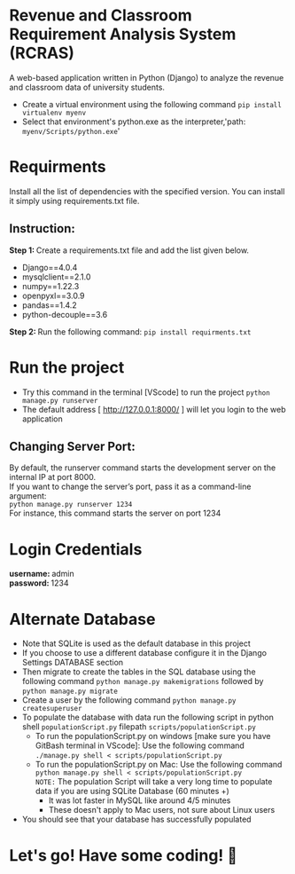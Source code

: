 # Revenue and Classroom Requirement Analysis System (RCRAS) <br/>

A web-based application written in Python (Django) to analyze the revenue and classroom data of university students.

- Create a virtual environment using the following command `pip install virtualenv myenv`
- Select that environment's python.exe as the interpreter,'path: `myenv/Scripts/python.exe`'

# Requirments

Install all the list of dependencies with the specified version. You can install it simply using requirements.txt file.

## Instruction:

<b> Step 1: </b> Create a requirements.txt file and add the list given below.<br/>

- Django==4.0.4
- mysqlclient==2.1.0
- numpy==1.22.3
- openpyxl==3.0.9
- pandas==1.4.2
- python-decouple==3.6

<b> Step 2: </b> Run the following command: `pip install requirments.txt`

# Run the project

- Try this command in the terminal [VScode] to run the project `python manage.py runserver`
- The default address [ http://127.0.0.1:8000/ ] will let you login to the web application

## Changing Server Port:

By default, the runserver command starts the development server on the internal IP at port 8000.
<br/> If you want to change the server’s port, pass it as a command-line argument: <br/>
`python manage.py runserver 1234`
<br/> For instance, this command starts the server on port 1234

# Login Credentials

<b> username: </b> admin <br/>
<b> password: </b> 1234

# Alternate Database

- Note that SQLite is used as the default database in this project
- If you choose to use a different database configure it in the Django Settings DATABASE section
- Then migrate to create the tables in the SQL database using the following command `python manage.py makemigrations` followed by `python manage.py migrate`
- Create a user by the following command `python manage.py createsuperuser`
- To populate the database with data run the following script in python shell `populationScript.py` filepath `scripts/populationScript.py`
  - To run the populationScript.py on windows [make sure you have GitBash terminal in VScode]:
    Use the following command `./manage.py shell < scripts/populationScript.py`
  - To run the populationScript.py on Mac:
    Use the following command `python manage.py shell < scripts/populationScript.py`  
    `NOTE:` The population Script will take a very long time to populate data if you are using SQLite Database (60 minutes +)
    - It was lot faster in MySQL like around 4/5 minutes
    - These doesn't apply to Mac users, not sure about Linux users
- You should see that your database has successfully populated

# Let's go! Have some coding! 🙂
